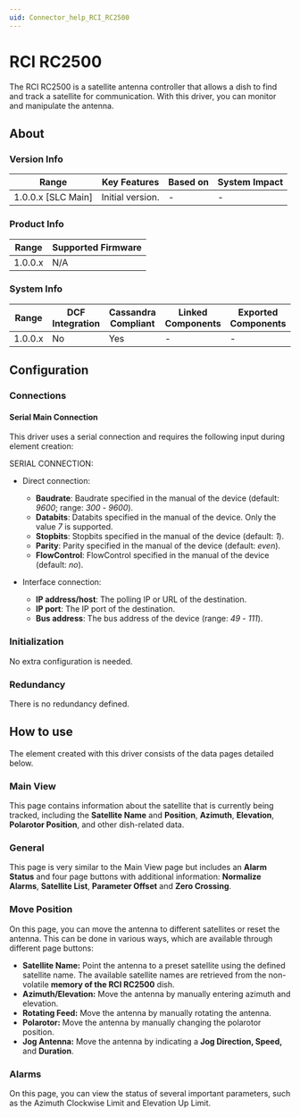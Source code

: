```yaml
---
uid: Connector_help_RCI_RC2500
---
```


# RCI RC2500

The RCI RC2500 is a satellite antenna controller that allows a dish to find and track a satellite for communication. With this driver, you can monitor and manipulate the antenna.

## About

### Version Info

| **Range**            | **Key Features** | **Based on** | **System Impact** |
|----------------------|------------------|--------------|-------------------|
| 1.0.0.x \[SLC Main\] | Initial version. | \-           | \-                |

### Product Info

| **Range** | **Supported Firmware** |
|-----------|------------------------|
| 1.0.0.x   | N/A                    |

### System Info

| **Range** | **DCF Integration** | **Cassandra Compliant** | **Linked Components** | **Exported Components** |
|-----------|---------------------|-------------------------|-----------------------|-------------------------|
| 1.0.0.x   | No                  | Yes                     | \-                    | \-                      |

## Configuration

### Connections

#### Serial Main Connection

This driver uses a serial connection and requires the following input during element creation:

SERIAL CONNECTION:

- Direct connection:

  - **Baudrate**: Baudrate specified in the manual of the device (default: *9600*; range: *300* - *9600*).
  - **Databits**: Databits specified in the manual of the device. Only the value *7* is supported.
  - **Stopbits**: Stopbits specified in the manual of the device (default: *1*).
  - **Parity**: Parity specified in the manual of the device (default: *even*).
  - **FlowControl**: FlowControl specified in the manual of the device (default: *no*).

- Interface connection:

  - **IP address/host**: The polling IP or URL of the destination.
  - **IP port**: The IP port of the destination.
  - **Bus address**: The bus address of the device (range: *49* - *111*).

### Initialization

No extra configuration is needed.

### Redundancy

There is no redundancy defined.

## How to use

The element created with this driver consists of the data pages detailed below.

### Main View

This page contains information about the satellite that is currently being tracked, including the **Satellite Name** and **Position**, **Azimuth**, **Elevation**, **Polarotor Position**, and other dish-related data.

### General

This page is very similar to the Main View page but includes an **Alarm Status** and four page buttons with additional information: **Normalize Alarms**, **Satellite List**, **Parameter Offset** and **Zero Crossing**.

### Move Position

On this page, you can move the antenna to different satellites or reset the antenna. This can be done in various ways, which are available through different page buttons:

- **Satellite Name:** Point the antenna to a preset satellite using the defined satellite name. The available satellite names are retrieved from the non-volatile **memory of the RCI RC2500** dish.
- **Azimuth/Elevation:** Move the antenna by manually entering azimuth and elevation.
- **Rotating Feed:** Move the antenna by manually rotating the antenna.
- **Polarotor:** Move the antenna by manually changing the polarotor position.
- **Jog Antenna:** Move the antenna by indicating a **Jog Direction, Speed,** and **Duration**.

### Alarms

On this page, you can view the status of several important parameters, such as the Azimuth Clockwise Limit and Elevation Up Limit.

